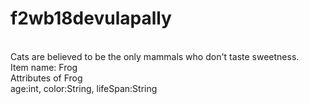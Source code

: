 # f2wb18devulapally
<br>
Cats are believed to be the only mammals who don't taste sweetness.
<br>
Item name: Frog
<br>
Attributes of Frog
<br>
age:int, color:String, lifeSpan:String

